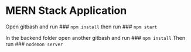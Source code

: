 # MERN Stack Application
Open gitbash and run ### `npm install`
then run ### `npm start`

In the backend folder open another gitbash and run ### `npm install`
Then  run ### `nodemon server`
